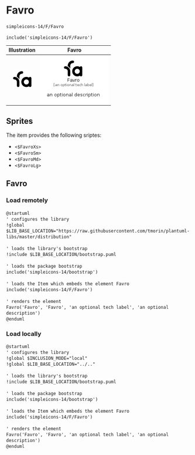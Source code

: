 # Favro


```text
simpleicons-14/F/Favro
```

```text
include('simpleicons-14/F/Favro')
```



| Illustration | Favro |
| :---: | :---: |
| ![illustration for Illustration](../../simpleicons-14/F/Favro.png) | ![illustration for Favro](../../simpleicons-14/F/Favro.Local.png) |



## Sprites
The item provides the following sriptes:

- `<$FavroXs>`
- `<$FavroSm>`
- `<$FavroMd>`
- `<$FavroLg>`





## Favro

### Load remotely
```plantuml
@startuml
' configures the library
!global $LIB_BASE_LOCATION="https://raw.githubusercontent.com/tmorin/plantuml-libs/master/distribution"

' loads the library's bootstrap
!include $LIB_BASE_LOCATION/bootstrap.puml

' loads the package bootstrap
include('simpleicons-14/bootstrap')

' loads the Item which embeds the element Favro
include('simpleicons-14/F/Favro')

' renders the element
Favro('Favro', 'Favro', 'an optional tech label', 'an optional description')
@enduml
```

### Load locally
```plantuml
@startuml
' configures the library
!global $INCLUSION_MODE="local"
!global $LIB_BASE_LOCATION="../.."

' loads the library's bootstrap
!include $LIB_BASE_LOCATION/bootstrap.puml

' loads the package bootstrap
include('simpleicons-14/bootstrap')

' loads the Item which embeds the element Favro
include('simpleicons-14/F/Favro')

' renders the element
Favro('Favro', 'Favro', 'an optional tech label', 'an optional description')
@enduml
```

